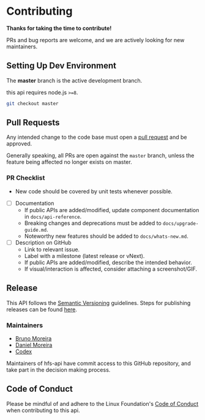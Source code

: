 # Contributing

**Thanks for taking the time to contribute!**

PRs and bug reports are welcome, and we are actively looking for new maintainers.

## Setting Up Dev Environment

The **master** branch is the active development branch.

this api requires node.js `>=8`.

```bash
git checkout master

```


## Pull Requests

Any intended change to the code base must open a [pull request](https://help.github.com/articles/creating-a-pull-request/) and be approved. 

Generally speaking, all PRs are open against the `master` branch, unless the feature being affected no longer exists on master.

### PR Checklist


  + New code should be covered by unit tests whenever possible.
- [ ] Documentation
  + If public APIs are added/modified, update component documentation in `docs/api-reference`.
  + Breaking changes and deprecations must be added to `docs/upgrade-guide.md`.
  + Noteworthy new features should be added to `docs/whats-new.md`.
- [ ] Description on GitHub
  + Link to relevant issue.
  + Label with a milestone (latest release or vNext).
  + If public APIs are added/modified, describe the intended behavior.
  + If visual/interaction is affected, consider attaching a screenshot/GIF.


## Release

This API follows the [Semantic Versioning](https://semver.org/) guidelines. Steps for publishing releases can be found [here](https://www.github.com/visgl/tsc/tree/master/developer-process).


### Maintainers

- [Bruno Moreira](https://github.com/bmmoreira)
- [Daniel Moreira](https://github.com/dmmrj)
- [Codex](https://github.com/CodexKoder)

Maintainers of hfs-api have commit access to this GitHub repository, and take part in the decision making process.


## Code of Conduct

Please be mindful of and adhere to the Linux Foundation's [Code of Conduct](https://lfprojects.org/policies/code-of-conduct/) when contributing to this api.
